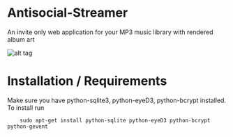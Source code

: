 Antisocial-Streamer
===================

An invite only web application for your MP3 music library with rendered album art

![alt tag](http://i1306.photobucket.com/albums/s570/david4shure/antisocial_streamer_zpsf1a7aa12.png)


Installation / Requirements
===========================

Make sure you have python-sqlite3, python-eyeD3, python-bcrypt installed.
  To install run 
```shell
    sudo apt-get install python-sqlite python-eyeD3 python-bcrypt python-gevent
```
